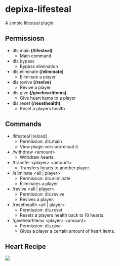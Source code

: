 # depixa-lifesteal
A simple lifesteal plugin.

## Permissiosn
- dls.main **(/lifesteal)**
  - Main command
- dls.bypass
  - Bypass elimination
- dls.eliminate **(/eliminate)**
  - Eliminate a player
- dls.revive **(/revive)**
  - Revive a player
- dls.give **(/giveheartitems)**
  - Give heart items to a player
- dls.reset **(/resethealth)**
  - Reset a players health

## Commands
- /lifesteal [reload]
  - Permission: dls.main
  - View plugin version/reload it.
- /withdraw \<amount\>
  - Withdraw hearts.
- /transfer \<player\> \<amount\>
  - Transfers hearts to another player.
- /eliminate \<all | player\>
  - Permission: dls.eliminate
  - Eliminates a player
- /revive \<all | player\>
  - Permission: dls.revive
  - Revives a player.
- /resethealth \<all | player\>
  - Permission: dls.reset
  - Resets a players health back to 10 hearts.
- /giveheartitems \<player\> \<amount\>
  - Permission: dls.give
  - Gives a player a certain amount of heart items.
  
## Heart Recipe
  <img src="https://cdn.discordapp.com/attachments/951926968276893696/1013528828276129853/unknown.png"/>
